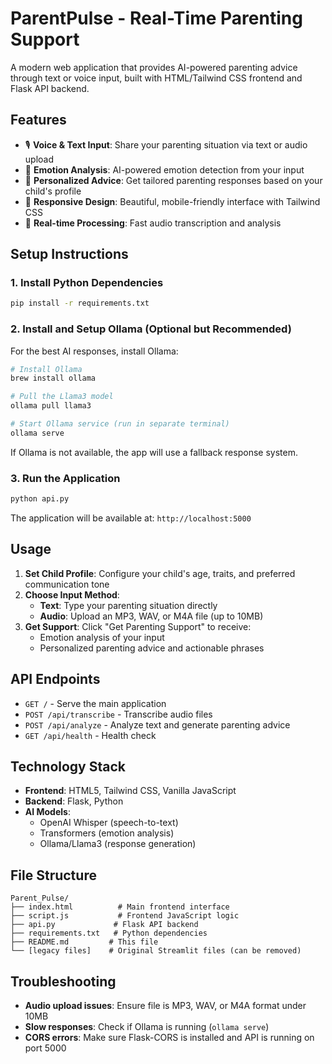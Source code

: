 # ParentPulse - Real-Time Parenting Support

A modern web application that provides AI-powered parenting advice through text or voice input, built with HTML/Tailwind CSS frontend and Flask API backend.

## Features

- 🎙️ **Voice & Text Input**: Share your parenting situation via text or audio upload
- 🧠 **Emotion Analysis**: AI-powered emotion detection from your input
- 🤖 **Personalized Advice**: Get tailored parenting responses based on your child's profile
- 📱 **Responsive Design**: Beautiful, mobile-friendly interface with Tailwind CSS
- 🔄 **Real-time Processing**: Fast audio transcription and analysis

## Setup Instructions

### 1. Install Python Dependencies

```bash
pip install -r requirements.txt
```

### 2. Install and Setup Ollama (Optional but Recommended)

For the best AI responses, install Ollama:

```bash
# Install Ollama
brew install ollama

# Pull the Llama3 model
ollama pull llama3

# Start Ollama service (run in separate terminal)
ollama serve
```

If Ollama is not available, the app will use a fallback response system.

### 3. Run the Application

```bash
python api.py
```

The application will be available at: `http://localhost:5000`

## Usage

1. **Set Child Profile**: Configure your child's age, traits, and preferred communication tone
2. **Choose Input Method**: 
   - **Text**: Type your parenting situation directly
   - **Audio**: Upload an MP3, WAV, or M4A file (up to 10MB)
3. **Get Support**: Click "Get Parenting Support" to receive:
   - Emotion analysis of your input
   - Personalized parenting advice and actionable phrases

## API Endpoints

- `GET /` - Serve the main application
- `POST /api/transcribe` - Transcribe audio files
- `POST /api/analyze` - Analyze text and generate parenting advice
- `GET /api/health` - Health check

## Technology Stack

- **Frontend**: HTML5, Tailwind CSS, Vanilla JavaScript
- **Backend**: Flask, Python
- **AI Models**: 
  - OpenAI Whisper (speech-to-text)
  - Transformers (emotion analysis)
  - Ollama/Llama3 (response generation)

## File Structure

```
Parent_Pulse/
├── index.html          # Main frontend interface
├── script.js           # Frontend JavaScript logic
├── api.py             # Flask API backend
├── requirements.txt   # Python dependencies
├── README.md         # This file
└── [legacy files]    # Original Streamlit files (can be removed)
```

## Troubleshooting

- **Audio upload issues**: Ensure file is MP3, WAV, or M4A format under 10MB
- **Slow responses**: Check if Ollama is running (`ollama serve`)
- **CORS errors**: Make sure Flask-CORS is installed and API is running on port 5000
